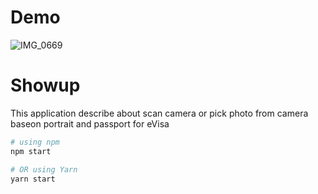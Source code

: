 # Demo
![IMG_0669](https://github.com/user-attachments/assets/a1b58d3d-cba1-4095-957b-882ff6b89337)


# Showup
This application describe about scan camera or pick photo from camera baseon portrait and passport for eVisa

```bash
# using npm
npm start

# OR using Yarn
yarn start
```
